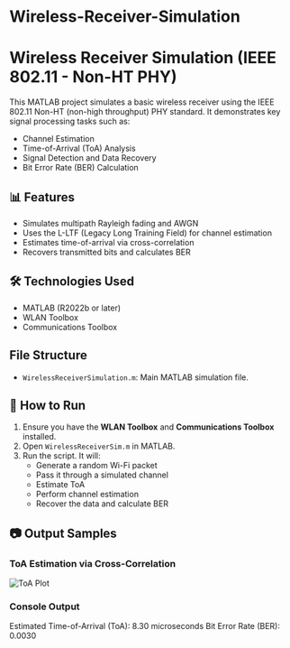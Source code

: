 # Wireless-Receiver-Simulation
# Wireless Receiver Simulation (IEEE 802.11 - Non-HT PHY)

This MATLAB project simulates a basic wireless receiver using the IEEE 802.11 Non-HT (non-high throughput) PHY standard. It demonstrates key signal processing tasks such as:

- Channel Estimation
- Time-of-Arrival (ToA) Analysis
- Signal Detection and Data Recovery
- Bit Error Rate (BER) Calculation

## 📊 Features

- Simulates multipath Rayleigh fading and AWGN
- Uses the L-LTF (Legacy Long Training Field) for channel estimation
- Estimates time-of-arrival via cross-correlation
- Recovers transmitted bits and calculates BER

## 🛠 Technologies Used

- MATLAB (R2022b or later)
- WLAN Toolbox
- Communications Toolbox

## File Structure

- `WirelessReceiverSimulation.m`: Main MATLAB simulation file.




## 🧪 How to Run

1. Ensure you have the **WLAN Toolbox** and **Communications Toolbox** installed.
2. Open `WirelessReceiverSim.m` in MATLAB.
3. Run the script. It will:
   - Generate a random Wi-Fi packet
   - Pass it through a simulated channel
   - Estimate ToA
   - Perform channel estimation
   - Recover the data and calculate BER

## 📷 Output Samples

### ToA Estimation via Cross-Correlation

![ToA Plot](screenshots/correlation_plot.png)

### Console Output
Estimated Time-of-Arrival (ToA): 8.30 microseconds
Bit Error Rate (BER): 0.0030

